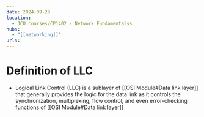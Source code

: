 ```yaml
---
date: 2024-09-23
location:
  - JCU courses/CP1402 - Network Fundamentalss
hubs:
  - "[[networking]]"
urls:
---
```

# Definition of LLC
+ Logical Link Control (LLC) is a sublayer of [[OSI Module#Data link layer]] that generally provides the logic for the data link as it controls the synchronization, multiplexing, flow control, and even error-checking functions of [[OSI Module#Data link layer]]
